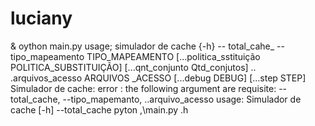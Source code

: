 # luciany
& oython main.py
usage; simulador de cache {-h} -- total_cahe_ --tipo_mapeamento 
TIPO_MAPEAMENTO
[...politica_sstituição POLITICA_SUBSTITUIÇÃO]
[...qnt_conjunto Qtd_conjutos] .. .arquivos_acesso
ARQUIVOS _ACESSO  [...debug DEBUG]   [...step  STEP]
Simulador de cache: error : the following argument are requisite: --total_cache, --tipo_mapemanto, ..arquivo_acesso
usage: Simulador de cache [-h] --total_cache pyton ,\main.py .h
